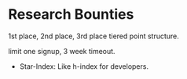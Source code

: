 # Research Bounties

1st place, 2nd place, 3rd place tiered point structure.

limit one signup, 3 week timeout.

* Star-Index: Like h-index for developers.

